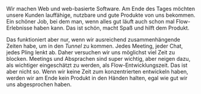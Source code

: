 Wir machen Web und web-basierte Software. Am Ende des Tages möchten unsere Kunden lauffähige, nutzbare und gute Produkte von uns bekommen. Ein schöner Job, bei dem man, wenn alles gut läuft auch schon mal Flow-Erlebnisse haben kann. Das ist schön, macht Spaß und hilft dem Produkt. 

Das funktioniert aber nur, wenn wir ausreichend zusammenhängende Zeiten habe, um in den *Tunnel* zu kommen. Jedes Meeting, jeder Chat, jedes Pling lenkt ab. Daher versuchen wir uns möglichst viel Zeit zu blocken. Meetings und Absprachen sind super wichtig, aber neigen dazu, als wichtiger eingeschätzt zu werden, als Flow-Entwicklungszeit. Das ist aber nicht so. Wenn wir keine Zeit zum konzentrierten entwickeln haben, werden wir am Ende kein Produkt in den Händen halten, egal wie gut wir uns abgesprochen haben. 
